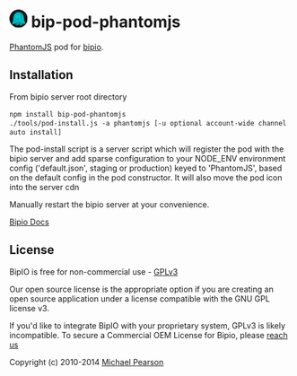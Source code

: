 ![PhantomJS](phantomjs.png) bip-pod-phantomjs
=======

<a href="http://phantomjs.org">PhantomJS</a> pod for [bipio](https://bip.io).

## Installation

From bipio server root directory

    npm install bip-pod-phantomjs
    ./tools/pod-install.js -a phantomjs [-u optional account-wide channel auto install]

The pod-install script is a server script which will register the pod with the bipio server and add sparse
configuration to your NODE_ENV environment config ('default.json', staging or production)
keyed to 'PhantomJS', based on the default config in the pod constructor.  It will also move the
pod icon into the server cdn

Manually restart the bipio server at your convenience.


[Bipio Docs](https://bip.io/docs/pods/phantomjs)

## License

BipIO is free for non-commercial use - [GPLv3](http://www.gnu.org/copyleft/gpl.html)

Our open source license is the appropriate option if you are creating an open source application under a license compatible with the GNU GPL license v3.

If you'd like to integrate BipIO with your proprietary system, GPLv3 is likely incompatible.  To secure a Commercial OEM License for Bipio,
please [reach us](mailto:hello@bip.io)


Copyright (c) 2010-2014 [Michael Pearson](https://github.com/mjpearson)
